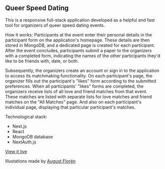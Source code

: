 ## Queer Speed Dating

This is a responsive full-stack application developed as a helpful and fast tool for organizers of queer speed dating events.

How it works:
Participants at the event enter their personal details in the participant form on the application's homepage. These details are then stored in MongoDB, and a dedicated page is created for each participant. After the event concludes, participants submit a paper to the organizers with a completed form, indicating the names of the other participants they'd like to be friends with, date, or both.

Subsequently, the organizers create an account or sign in to the application to access its matchmaking functionality. On each participant's page, the organizer fills out the participant's "likes" form according to the submitted preferences. When all participants' "likes" forms are completed, the organizers receive lists of all love and friend matches from that event. These matches are listed with separate lists for love matches and friend matches on the "All Matches" page. And also on each participant's individual page, displaying that particular participant's matches.

Technological stack:

- Next.js
- React
- MongoDB database
- NextAuth.js

[View it live](https://queer-speed-dating.vercel.app/)

Illustations made by [August Florén](https://augustfloren.myportfolio.com/)
